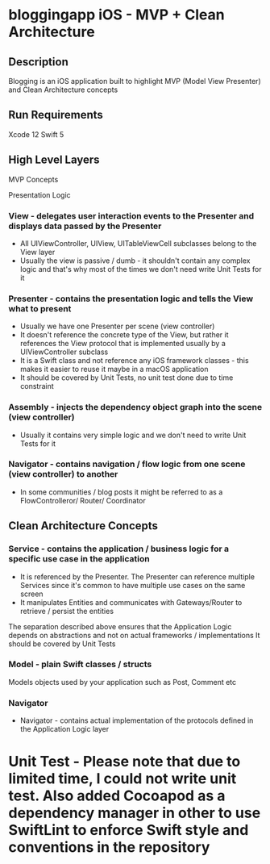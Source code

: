 # bloggingapp iOS - MVP + Clean Architecture

## Description
Blogging is an iOS application built to highlight MVP (Model View Presenter) and Clean Architecture concepts

##  Run Requirements

Xcode 12
Swift 5

##  High Level Layers

MVP Concepts

Presentation Logic

###  View - delegates user interaction events to the Presenter and displays data passed by the Presenter
 - All UIViewController, UIView, UITableViewCell subclasses belong to the View layer
 - Usually the view is passive / dumb - it shouldn't contain any complex logic and that's why most of the times we don't need write Unit Tests for it
    
###  Presenter - contains the presentation logic and tells the View what to present
 - Usually we have one Presenter per scene (view controller)
 - It doesn't reference the concrete type of the View, but rather it references the View protocol that is implemented usually by a UIViewController subclass
 - It is a Swift class and not reference any iOS framework classes - this makes it easier to reuse it maybe in a macOS application
 - It should be covered by Unit Tests, no unit test done due to time constraint
 
 ###  Assembly - injects the dependency object graph into the scene (view controller)
 - Usually it contains very simple logic and we don't need to write Unit Tests for it
 
 ###  Navigator - contains navigation / flow logic from one scene (view controller) to another
 - In some communities / blog posts it might be referred to as a FlowControlleror/ Router/ Coordinator

## Clean Architecture Concepts

###  Service - contains the application / business logic for a specific use case in the application
- It is referenced by the Presenter. The Presenter can reference multiple Services since it's common to have multiple use cases on the same screen
 - It manipulates Entities and communicates with Gateways/Router to retrieve / persist the entities

The separation described above ensures that the Application Logic depends on abstractions and not on actual frameworks / implementations
It should be covered by Unit Tests

###  Model - plain Swift classes / structs
Models objects used by your application such as Post, Comment etc

### Navigator
- Navigator - contains actual implementation of the protocols defined in the Application Logic layer

# Unit Test - Please note that due to limited time, I could not write unit test. Also added Cocoapod as a dependency manager in other to use SwiftLint to enforce Swift style and conventions in the repository
